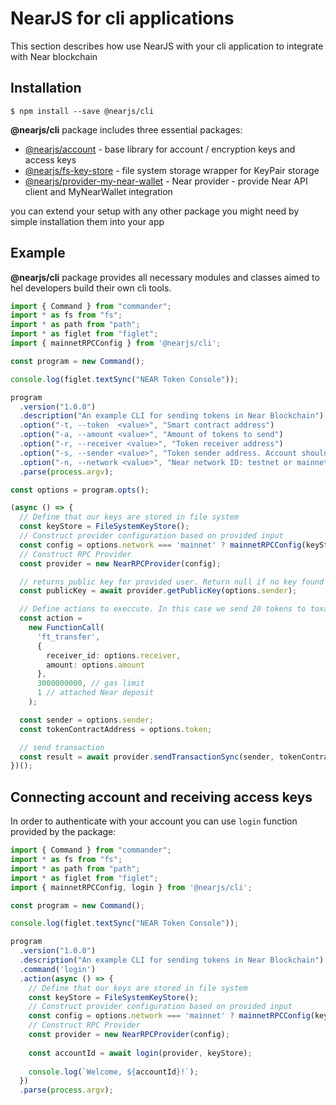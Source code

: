 # NearJS for cli applications

This section describes how use NearJS with your cli application to integrate with Near blockchain

## Installation

```
$ npm install --save @nearjs/cli
```

**@nearjs/cli** package includes three essential packages:

- [@nearjs/account](../packages/account.md) - base library for account / encryption keys and access keys
- [@nearjs/fs-key-store](../packages/fs-key-store.md) - file system storage wrapper for KeyPair storage
- [@nearjs/provider-my-near-wallet](../packages/provider-my-near-wallet) - Near provider - provide Near API client and MyNearWallet integration

you can extend your setup with any other package you might need by simple installation them into your app

## Example

**@nearjs/cli** package provides all necessary modules and classes aimed to hel developers build their own cli tools.

```typescript
import { Command } from "commander";
import * as fs from "fs";
import * as path from "path";
import * as figlet from "figlet";
import { mainnetRPCConfig } from '@nearjs/cli';

const program = new Command();

console.log(figlet.textSync("NEAR Token Console"));

program
  .version("1.0.0")
  .description("An example CLI for sending tokens in Near Blockchain")
  .option("-t, --token  <value>", "Smart contract address")
  .option("-a, --amount <value>", "Amount of tokens to send")
  .option("-r, --receiver <value>", "Token receiver address")
  .option("-s, --sender <value>", "Token sender address. Account should be connected")
  .option("-n, --network <value>", "Near network ID: testnet or mainnet")
  .parse(process.argv);

const options = program.opts();

(async () => {
  // Define that our keys are stored in file system
  const keyStore = FileSystemKeyStore();
  // Construct provider configuration based on provided input
  const config = options.network === 'mainnet' ? mainnetRPCConfig(keyStore) : testnetRPCConfig(keyStore);
  // Construct RPC Provider
  const provider = new NearRPCProvider(config);

  // returns public key for provided user. Return null if no key found
  const publicKey = await provider.getPublicKey(options.sender);

  // Define actions to execcute. In this case we send 20 tokens to toxa02.testnet address
  const action =
    new FunctionCall(
      'ft_transfer',
      {
        receiver_id: options.receiver,
        amount: options.amount
      },
      3000000000, // gas limit
      1 // attached Near deposit
    );

  const sender = options.sender;
  const tokenContractAddress = options.token;

  // send transaction
  const result = await provider.sendTransactionSync(sender, tokenContractAddress, [action]);
})();
```

## Connecting account and receiving access keys

In order to authenticate with your account you can use `login` function provided by the package:

```typescript
import { Command } from "commander";
import * as fs from "fs";
import * as path from "path";
import * as figlet from "figlet";
import { mainnetRPCConfig, login } from '@nearjs/cli';

const program = new Command();

console.log(figlet.textSync("NEAR Token Console"));

program
  .version("1.0.0")
  .description("An example CLI for sending tokens in Near Blockchain")
  .command('login')
  .action(async () => {
    // Define that our keys are stored in file system
    const keyStore = FileSystemKeyStore();
    // Construct provider configuration based on provided input
    const config = options.network === 'mainnet' ? mainnetRPCConfig(keyStore) : testnetRPCConfig(keyStore);
    // Construct RPC Provider
    const provider = new NearRPCProvider(config);
    
    const accountId = await login(provider, keyStore);
    
    console.log(`Welcome, ${accountId}!`);
  })
  .parse(process.argv);
```
